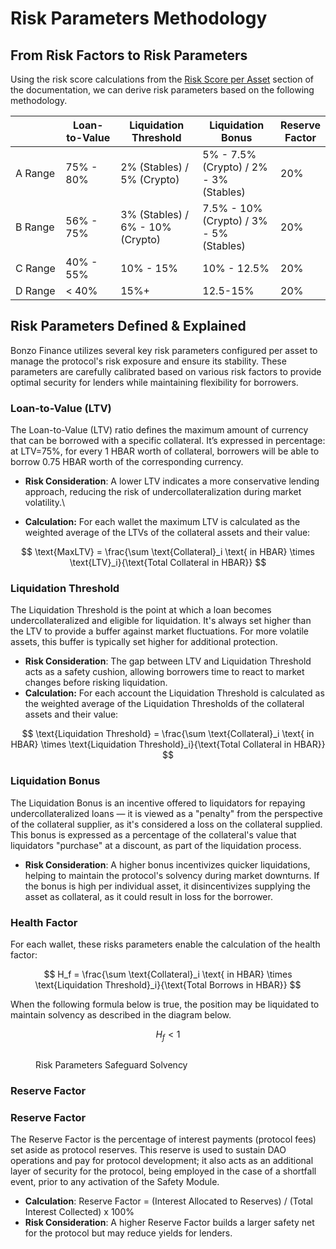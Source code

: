 # Risk Parameters Methodology

## From Risk Factors to Risk Parameters

Using the risk score calculations from the [Risk Score per Asset](risk-score-per-asset.md) section of the documentation, we can derive risk parameters based on the following methodology.

<table><thead><tr><th width="111"></th><th width="138">Loan-to-Value</th><th width="195">Liquidation Threshold</th><th width="170">Liquidation Bonus</th><th>Reserve Factor</th></tr></thead><tbody><tr><td>A Range</td><td>75% - 80%</td><td>2% (Stables) / 5% (Crypto) </td><td>5% - 7.5% (Crypto) / 2% - 3% (Stables)</td><td>20%</td></tr><tr><td>B Range</td><td>56% - 75%</td><td>3% (Stables) / 6% - 10% (Crypto)</td><td>7.5% - 10% (Crypto) / 3% - 5% (Stables)</td><td>20%</td></tr><tr><td>C Range</td><td>40% - 55%</td><td>10% - 15%</td><td>10% - 12.5%</td><td>20%</td></tr><tr><td>D Range</td><td>&#x3C; 40%</td><td>15%+</td><td>12.5-15%</td><td>20%</td></tr></tbody></table>

## Risk Parameters Defined & Explained

Bonzo Finance utilizes several key risk parameters configured per asset to manage the protocol's risk exposure and ensure its stability. These parameters are carefully calibrated based on various risk factors to provide optimal security for lenders while maintaining flexibility for borrowers.

### **Loan-to-Value (LTV)** <a href="#loan-to-value" id="loan-to-value"></a>

The Loan-to-Value (LTV) ratio defines the maximum amount of currency that can be borrowed with a specific collateral. It’s expressed in percentage: at LTV=75%, for every 1 HBAR worth of collateral, borrowers will be able to borrow 0.75 HBAR worth of the corresponding currency.&#x20;

* **Risk Consideration**: A lower LTV indicates a more conservative lending approach, reducing the risk of undercollateralization during market volatility.\

* **Calculation:** For each wallet the maximum LTV is calculated as the weighted average of the LTVs of the collateral assets and their value:

$$
\text{MaxLTV} = \frac{\sum \text{Collateral}_i \text{ in HBAR} \times \text{LTV}_i}{\text{Total Collateral in HBAR}}
$$

### **Liquidation Threshold** <a href="#loan-to-value" id="loan-to-value"></a>

The Liquidation Threshold is the point at which a loan becomes undercollateralized and eligible for liquidation. It's always set higher than the LTV to provide a buffer against market fluctuations. For more volatile assets, this buffer is typically set higher for additional protection.

* **Risk Consideration**: The gap between LTV and Liquidation Threshold acts as a safety cushion, allowing borrowers time to react to market changes before risking liquidation.
* **Calculation:** For each account the Liquidation Threshold is calculated as the weighted average of the Liquidation Thresholds of the collateral assets and their value:

$$
\text{Liquidation Threshold} = \frac{\sum \text{Collateral}_i \text{ in HBAR} \times \text{Liquidation Threshold}_i}{\text{Total Collateral in HBAR}}
$$

### **Liquidation Bonus** <a href="#loan-to-value" id="loan-to-value"></a>

The Liquidation Bonus is an incentive offered to liquidators for repaying undercollateralized loans — it is viewed as a "penalty" from the perspective of the collateral supplier, as it's considered a loss on the collateral supplied. This bonus is expressed as a percentage of the collateral's value that liquidators "purchase" at a discount, as part of the liquidation process.

* **Risk Consideration**: A higher bonus incentivizes quicker liquidations, helping to maintain the protocol's solvency during market downturns. If the bonus is high per individual asset, it disincentivizes supplying the asset as collateral, as it could result in loss for the borrower.

### **Health Factor** <a href="#loan-to-value" id="loan-to-value"></a>

For each wallet, these risks parameters enable the calculation of the health factor:

$$
H_f = \frac{\sum \text{Collateral}_i \text{ in HBAR} \times \text{Liquidation Threshold}_i}{\text{Total Borrows in HBAR}}
$$

When the following formula below is true, the position may be liquidated to maintain solvency as described in the diagram below.

$$
H_f < 1
$$

<figure><img src="../.gitbook/assets/Screenshot 2024-08-07 at 4.44.16 PM.png" alt=""><figcaption><p>Risk Parameters Safeguard Solvency</p></figcaption></figure>

### Reserve Factor

### Reserve Factor

The Reserve Factor is the percentage of interest payments (protocol fees) set aside as protocol reserves.  This reserve is used to sustain DAO operations and pay for protocol development; it also acts as an additional layer of security for the protocol, being employed in the case of a shortfall event, prior to any activation of the Safety Module.&#x20;

* **Calculation**: Reserve Factor = (Interest Allocated to Reserves) / (Total Interest Collected) x 100%
* **Risk Consideration**: A higher Reserve Factor builds a larger safety net for the protocol but may reduce yields for lenders.
